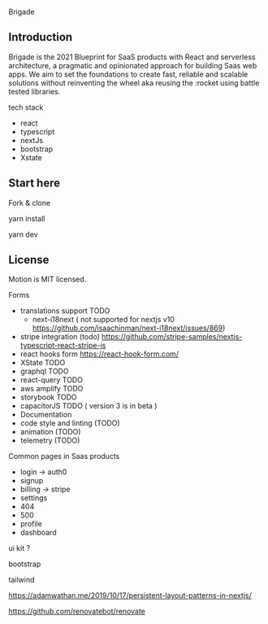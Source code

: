 Brigade


## Introduction 

Brigade is the 2021 Blueprint for SaaS products with React and serverless architecture, a pragmatic and opinionated approach for building Saas web apps. We aim to set the foundations to create fast, reliable and scalable solutions without reinventing the wheel aka reusing the :rocket using battle tested libraries.


tech stack 

- react
- typescript 
- nextJs
- bootstrap 
- Xstate


## Start here 

Fork & clone 


yarn install 


yarn dev 



## License
Motion is MIT licensed.

Forms 


- translations support TODO 
    - next-i18next ( not supported for nextjs v10 https://github.com/isaachinman/next-i18next/issues/869)
- stripe integration (todo)
    https://github.com/stripe-samples/nextjs-typescript-react-stripe-js
- react hooks form https://react-hook-form.com/
- XState TODO
- graphql TODO
- react-query TODO
- aws amplify TODO
- storybook TODO
- capacitorJS TODO ( version 3 is in beta )
- Documentation 
- code style and linting (TODO) 
- animation (TODO)
- telemetry (TODO)


Common pages in Saas products

- login -> auth0
- signup
- billing -> stripe 
- settings 
- 404
- 500
- profile 
- dashboard


ui kit ? 

bootstrap 

tailwind 




https://adamwathan.me/2019/10/17/persistent-layout-patterns-in-nextjs/




https://github.com/renovatebot/renovate